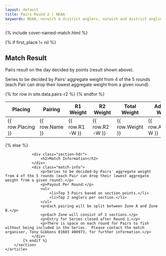 ```yaml
---
layout: default
title: Pairs Round 2 | NDAA
keywords: NDAA, norwich & district anglers, norwich and district angling, norwich & district, matches, fishing match, match list, match calendar, match listing, pairs series round 2, pairs round 2
---
```


{% include cover-named-match.html %}

<main class="wrapper wrapper--padding wrapper--min-height">
    <article id="Information">
        <section>
            {% if first_place != nil %}
                <div class="section-hdr">
                    <h2>Match Result</h2>
                </div>
                <div class="match-info">
                    <p>Pairs result on the day decided by points (result shown above).</p>
                    <p>Series to be decided by Pairs' aggregate weight from 4 of the 5 rounds (each Pair can drop their lowest aggregate weight from a given round).</p>
                </div>
                <div class="table-container">
                    <table class="match-result">
                        <thead>
                            <tr>
                                <th class="th--sticky">Placing</th>
                                <th>Pairing</th>
                                <th>R1<br>Weight</th>
                                <th>R2<br>Weight</th>
                                <th>Total<br>Weight</th>
                                <th>Adjusted<br>Weight</th>
                            </tr>
                        </thead>
                        <tbody>
                            {% for row in site.data.pairs-r2 %}
                            <tr>
                                <td class="td--sticky td--center" data-heading="Placing">{{ row.Placing }}</td>
                                <td data-heading="Pairing">{{ row.Name }}</td>
                                <td class="td--right{% if row.R1-W-Lowest == "Y" %} td--lowest{% endif %}" data-heading="R1 Weight">{{ row.R1-W }}</td>
                                <td class="td--right{% if row.R2-W-Lowest == "Y" %} td--lowest{% endif %}" data-heading="R2 Weight">{{ row.R2-W }}</td>
                                <td class="td--right" data-heading="Weight">{{ row.Weight }}</td>
                                <td class="td--right" data-heading="Adjusted Weight">{{ row.Adjusted-W }}</td>
                            </tr>
                            {% endfor %}
                        </tbody>
                    </table>
                </div>
            {% else %}

                <div class="section-hdr">
                    <h2>Match Information</h2>
                </div>
                <div class="match-info">
                    <p>Series to be decided by Pairs' aggregate weight from 4 of the 5 rounds (each Pair can drop their lowest aggregate weight from a given round).</p>
                    <p>Payout Per Round:</p>
                    <ul>
                        <li>Top 3 Pairs based on section points.</li>
                        <li>Top 2 anglers per section.</li>
                    </ul>
                    <p>Each pairing will be split between Zone A and Zone B.</p>
                    <p>Each Zone will consist of 2 sections.</p>
                    <p>Entry for Series closed after Round 1.</p>
                    <p>There is space on each round for Pairs to fish without being included in the Series.  Please contact the match organiser, Tony Gibbons 01603 400973, for further information.</p>
                </div>
            {% endif %}
        </section>
    </article>

</main>

